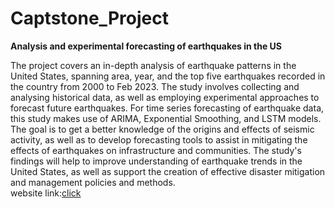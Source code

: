 # Captstone_Project
<b>Analysis and experimental forecasting of earthquakes in the US</b>
  <br>
<p><h8>The project covers an in-depth analysis of earthquake patterns in the United States, spanning area, year, and the top five earthquakes recorded in the country from 2000 to Feb 2023. The study involves collecting and analysing historical data, as well as employing experimental approaches to forecast future
earthquakes. For time series forecasting of earthquake data, this study makes use of ARIMA, Exponential Smoothing, and LSTM models. The goal is to get a
better knowledge of the origins and effects of seismic activity, as well as to develop forecasting tools to assist in mitigating the effects of earthquakes on infrastructure and communities. The study's findings will help to improve understanding of earthquake trends in the United States, as well as support the creation of effective disaster mitigation and management policies and methods.
  <br>
  website link:<a href="https://storymaps.arcgis.com/stories/ad2c1fc5cc6c4e17a6f039578ca2afb2">click</a>
